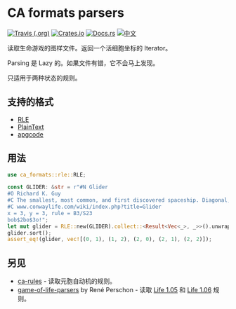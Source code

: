 # CA formats parsers

[![Travis (.org)](https://img.shields.io/travis/AlephAlpha/ca-formats)](https://travis-ci.org/AlephAlpha/ca-formats) [![Crates.io](https://img.shields.io/crates/v/ca-formats)](https://crates.io/crates/ca-formats) [![Docs.rs](https://docs.rs/ca-formats/badge.svg)](https://docs.rs/ca-formats/) [![中文](https://img.shields.io/badge/readme-%E4%B8%AD%E6%96%87-brightgreen)](README.md)

读取生命游戏的图样文件。返回一个活细胞坐标的 Iterator。

Parsing 是 Lazy 的。如果文件有错，它不会马上发现。

只适用于两种状态的规则。

## 支持的格式

- [RLE](https://www.conwaylife.com/wiki/Run_Length_Encoded)
- [PlainText](https://www.conwaylife.com/wiki/Plaintext)
- [apgcode](https://www.conwaylife.com/wiki/Apgcode)

## 用法

```rust
use ca_formats::rle::RLE;

const GLIDER: &str = r"#N Glider
#O Richard K. Guy
#C The smallest, most common, and first discovered spaceship. Diagonal, has period 4 and speed c/4.
#C www.conwaylife.com/wiki/index.php?title=Glider
x = 3, y = 3, rule = B3/S23
bob$2bo$3o!";
let mut glider = RLE::new(GLIDER).collect::<Result<Vec<_>, _>>().unwrap();
glider.sort();
assert_eq!(glider, vec![(0, 1), (1, 2), (2, 0), (2, 1), (2, 2)]);
```

## 另见

- [ca-rules](https://github.com/AlephAlpha/ca-rules) - 读取元胞自动机的规则。
- [game-of-life-parsers](https://crates.io/crates/game-of-life-parsers) by René Perschon - 读取 [Life 1.05](https://www.conwaylife.com/wiki/Life_1.05) 和 [Life 1.06](https://www.conwaylife.com/wiki/Life_1.06) 规则。
